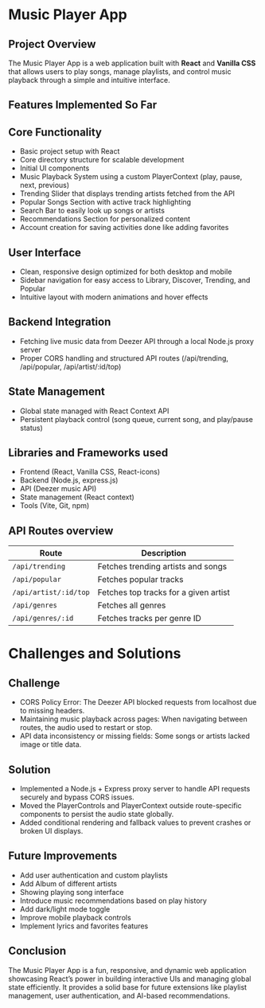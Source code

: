 # Music Player App

## Project Overview
The Music Player App is a web application built with **React** and **Vanilla CSS** that allows users to play songs, manage playlists, and control music playback 
through a simple and intuitive interface.

## Features Implemented So Far
## Core Functionality
- Basic project setup with React  
- Core directory structure for scalable development  
- Initial UI components
- Music Playback System using a custom PlayerContext (play, pause, next, previous)
- Trending Slider that displays trending artists fetched from the API
- Popular Songs Section with active track highlighting
- Search Bar to easily look up songs or artists
- Recommendations Section for personalized content
- Account creation for saving activities done like adding favorites

## User Interface

- Clean, responsive design optimized for both desktop and mobile
- Sidebar navigation for easy access to Library, Discover, Trending, and Popular
- Intuitive layout with modern animations and hover effects

## Backend Integration

- Fetching live music data from Deezer API through a local Node.js proxy server
- Proper CORS handling and structured API routes (/api/trending, /api/popular, /api/artist/:id/top)

## State Management

- Global state managed with React Context API
- Persistent playback control (song queue, current song, and play/pause status)

## Libraries and Frameworks used 

- Frontend (React, Vanilla CSS, React-icons)
- Backend (Node.js, express.js)
- API (Deezer music API)
- State management (React context)
- Tools (Vite, Git, npm)

## API Routes overview
| Route                 | Description                           |
| --------------------- | ------------------------------------- |
| `/api/trending`       | Fetches trending artists and songs    |
| `/api/popular`        | Fetches popular tracks                |
| `/api/artist/:id/top` | Fetches top tracks for a given artist |
| `/api/genres`         | Fetches all genres                    |
| `/api/genres/:id`     | Fetches tracks per genre ID           |

# Challenges and Solutions
 ## Challenge
- CORS Policy Error: The Deezer API blocked requests from localhost due to missing headers.
- Maintaining music playback across pages: When navigating between routes, the audio used to restart or stop.
- API data inconsistency or missing fields: Some songs or artists lacked image or title data.

## Solution
- Implemented a Node.js + Express proxy server to handle API requests securely and bypass CORS issues.
- Moved the PlayerControls and PlayerContext outside route-specific components to persist the audio state globally.
- Added conditional rendering and fallback values to prevent crashes or broken UI displays.

## Future Improvements

- Add user authentication and custom playlists
- Add Album of different artists
- Showing playing song interface
- Introduce music recommendations based on play history
- Add dark/light mode toggle
- Improve mobile playback controls
- Implement lyrics and favorites features

## Conclusion
The Music Player App is a fun, responsive, and dynamic web application showcasing React’s power in building interactive UIs and managing global state efficiently.
It provides a solid base for future extensions like playlist management, user authentication, and AI-based recommendations.


